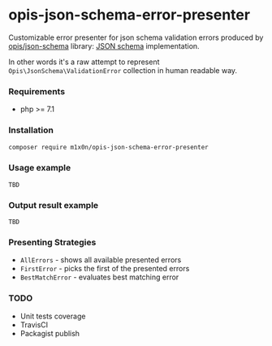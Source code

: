 opis-json-schema-error-presenter
=====

Customizable error presenter for json schema validation errors produced
by [opis/json-schema](https://github.com/opis/json-schema) library: [JSON schema](http://json-schema.org/) implementation.

In other words it's a raw attempt to represent `Opis\JsonSchema\ValidationError` collection in
human readable way.

### Requirements
- php >= 7.1

### Installation

```bash
composer require m1x0n/opis-json-schema-error-presenter
```

### Usage example
```php7
TBD
```

### Output result example
```
TBD
```

### Presenting Strategies
- `AllErrors` - shows all available presented errors
- `FirstError` - picks the first of the presented errors
- `BestMatchError` - evaluates best matching error

### TODO
- Unit tests coverage
- TravisCI
- Packagist publish
